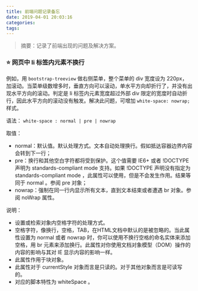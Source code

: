 ```yaml
---
title: 前端问题记录备忘
date: 2019-04-01 20:03:16
categories:
tags:
---
```


> 摘要：记录了前端出现的问题及解决方案。

<!-- more -->

### ⭐ 网页中 li 标签内元素不换行
例如，用 `bootstrap-treeview` 做右侧菜单，整个菜单的 div 宽度设为 220px，加滚动。当菜单级数增多时，垂直方向可以滚动，单水平方向却折行了，并没有出现水平方向的滚动。判定是 li 标签内元素宽度超过外部 div 限定的宽度时自动折行，因此水平方向的滚动没有触发。解决此问题，可增加 `white-space: nowrap;` 样式。

语法：
`white-space : normal | pre | nowrap`

取值：
- normal：默认值。默认处理方式。文本自动处理换行。假如抵达容器边界内容会转到下一行；
- pre：换行和其他空白字符都将受到保护。这个值需要 IE6+ 或者 !DOCTYPE 声明为 standards-compliant mode 支持。如果 !DOCTYPE 声明没有指定为 standards-compliant mode ，此属性可以使用，但是不会发生作用。结果等同于 normal 。参阅 pre 对象；
- nowrap：强制在同一行内显示所有文本，直到文本结束或者遭遇 br 对象。参阅 noWrap 属性。

说明：
- 设置或检索对象内空格字符的处理方式。
- 空格字符，像换行，空格，TAB，在HTML文档中默认的是被忽略的。当此属性设置为 normal 或者 nowrap 时，你可以使用不换行空格的命名实体来添加空格，用 br 元素来添加换行。此属性对你使用文档对象模型（DOM）操作的内容的影响与其对 IE 显示内容的影响一样。
- 此属性作用于块对象。
- 此属性对于 currentStyle 对象而言是只读的。对于其他对象而言是可读写的。
- 对应的脚本特性为 whiteSpace 。
